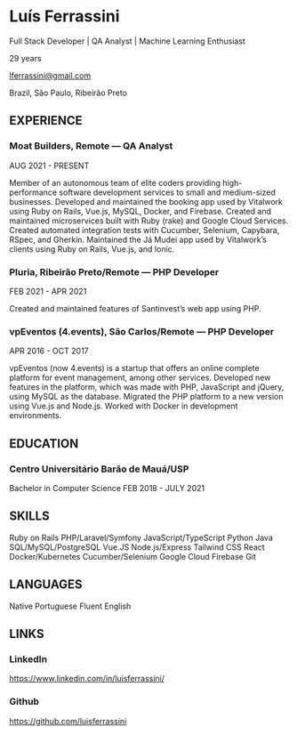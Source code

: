 # Luís Ferrassini

Full Stack Developer | QA Analyst | Machine Learning Enthusiast

29 years

lferrassini@gmail.com

Brazil, São Paulo, Ribeirão Preto

## EXPERIENCE
### Moat Builders, Remote — QA Analyst
AUG 2021 - PRESENT

Member of an autonomous team of elite coders providing high-performance software development services to small and medium-sized businesses.
Developed and maintained the booking app used by Vitalwork using Ruby on Rails, Vue.js, MySQL, Docker, and Firebase.
Created and maintained microservices built with Ruby (rake) and Google Cloud Services.
Created automated integration tests with Cucumber, Selenium, Capybara, RSpec, and Gherkin.
Maintained the Já Mudei app used by Vitalwork’s clients using Ruby on Rails, Vue.js, and Ionic.

### Pluria, Ribeirão Preto/Remote — PHP Developer
FEB 2021 - APR 2021

Created and maintained features of Santinvest’s web app using PHP.

### vpEventos (4.events), São Carlos/Remote — PHP Developer
APR 2016 - OCT 2017

vpEventos (now 4.events) is a startup that offers an online complete platform for event management, among other services.
Developed new features in the platform, which was made with PHP, JavaScript and jQuery, using MySQL as the database.
Migrated the PHP platform to a new version using Vue.js and Node.js.
Worked with Docker in development environments.

## EDUCATION

### Centro Universitário Barão de Mauá/USP
Bachelor in Computer Science
FEB 2018 - JULY 2021

## SKILLS

Ruby on Rails
PHP/Laravel/Symfony
JavaScript/TypeScript
Python
Java
SQL/MySQL/PostgreSQL
Vue.JS
Node.js/Express
Tailwind CSS
React
Docker/Kubernetes
Cucumber/Selenium
Google Cloud
Firebase
Git

## LANGUAGES
Native Portuguese
Fluent English

## LINKS
### LinkedIn
https://www.linkedin.com/in/luisferrassini/

### Github
https://github.com/luisferrassini
